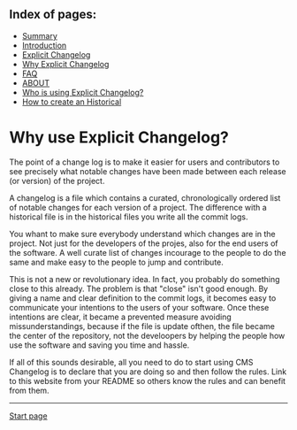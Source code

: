 Index of pages:
---------------

* [Summary](/README.md)
* [Introduction](/README.md)
* [Explicit Changelog](/CHANGELOG.md)
* [Why Explicit Changelog](/WHY.md)
* [FAQ](/FAQ.md)
* [ABOUT](/ABOUT.md)
* [Who is using Explicit Changelog?](/USERS.md)
* [How to create an Historical](/HISTORICAL.md)


# Why use Explicit Changelog?
The point of a change log is to make it easier for users and contributors to see precisely what notable changes have been made between each release (or version) of the project.

A changelog is a file which contains a curated, chronologically ordered list of notable changes for each version of a project. The difference with a historical file is in the historical files you write all the commit logs.

You whant to make sure everybody understand which changes are in the project. Not just for the developers of the projes, also for the end users of the software. A well curate list of changes incourage to the people to do the same and make easy to the people to jump and contribute.

This is not a new or revolutionary idea. In fact, you probably do something close to this already. The problem is that "close" isn't good enough. By giving a name and clear definition to the commit logs, it becomes easy to communicate your intentions to the users of your software. Once these intentions are clear, it became a prevented measure avoiding missunderstandings, because if the file is update ofthen, the file became the center of the repository, not the develoopers by helping the people how use the software and saving you time and hassle.

If all of this sounds desirable, all you need to do to start using CMS Changelog is to declare that you are doing so and then follow the rules. Link to this website from your README so others know the rules and can benefit from them.


---




[Start page](./)
